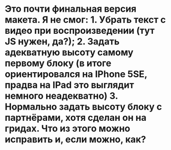 # Это почти финальная версия макета. Я не смог: 1. Убрать текст с видео при воспроизведении (тут JS нужен, да?); 2. Задать адекватную высоту самому первому блоку (в итоге ориентировался на IPhone 5SE, прадва на IPad это выглядит немного неадекватно) 3. Нормально задать высоту блоку с партнёрами, хотя сделан он на гридах. Что из этого можно исправить и, если можно, как?
